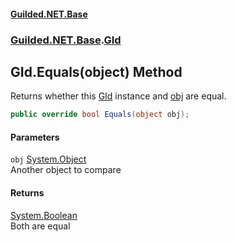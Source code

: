 
#### [Guilded.NET.Base](Guilded_NET_Base 'Guilded_NET_Base')
### [Guilded.NET.Base](Guilded_NET_Base#Guilded_NET_Base 'Guilded.NET.Base').[GId](GId 'Guilded.NET.Base.GId')
## GId.Equals(object) Method
Returns whether this [GId](GId 'Guilded.NET.Base.GId') instance and [obj](GId_Equals(object)#Guilded_NET_Base_GId_Equals(object)_obj 'Guilded.NET.Base.GId.Equals(object).obj') are equal.  
```csharp
public override bool Equals(object obj);
```

#### Parameters
<a name='Guilded_NET_Base_GId_Equals(object)_obj'></a>
`obj` [System.Object](https://docs.microsoft.com/en-us/dotnet/api/System.Object 'System.Object')  
Another object to compare
  

#### Returns
[System.Boolean](https://docs.microsoft.com/en-us/dotnet/api/System.Boolean 'System.Boolean')  
Both are equal
